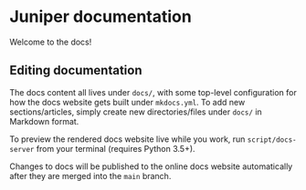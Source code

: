 # Juniper documentation

Welcome to the docs!

## Editing documentation

The docs content all lives under `docs/`, with some top-level configuration for how the docs website gets built under `mkdocs.yml`. To add new sections/articles, simply create new directories/files under `docs/` in Markdown format.

To preview the rendered docs website live while you work, run `script/docs-server` from your terminal (requires Python 3.5+).

Changes to docs will be published to the online docs website automatically after they are merged into the `main` branch.
